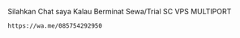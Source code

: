 Silahkan Chat saya Kalau Berminat Sewa/Trial SC VPS MULTIPORT

```link
https://wa.me/085754292950
```
